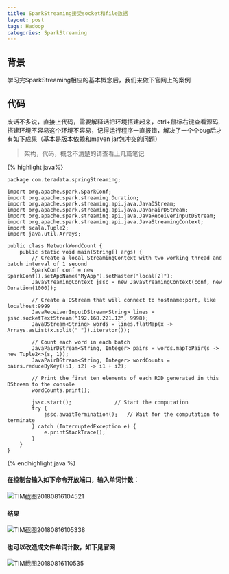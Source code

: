 ```yaml
---
title: SparkStreaming接受socket和file数据
layout: post
tags: Hadoop
categories: SparkStreaming
---
```

## 背景

学习完SparkStreaming相应的基本概念后，我们来做下官网上的案例 

## 代码

废话不多说，直接上代码，需要解释话把环境搭建起来，ctrl+鼠标右键查看源码,搭建环境不容易这个环境不容易，记得运行程序一直报错，解决了一个个bug后才有如下成果（基本是版本依赖和maven jar包冲突的问题）  

>架构，代码，概念不清楚的请查看上几篇笔记


<!--more-->	
{% highlight java%} 

	package com.teradata.springStreaming;
	
	import org.apache.spark.SparkConf;
	import org.apache.spark.streaming.Duration;
	import org.apache.spark.streaming.api.java.JavaDStream;
	import org.apache.spark.streaming.api.java.JavaPairDStream;
	import org.apache.spark.streaming.api.java.JavaReceiverInputDStream;
	import org.apache.spark.streaming.api.java.JavaStreamingContext;
	import scala.Tuple2;
	import java.util.Arrays;
	
	public class NetworkWordCount {
	    public static void main(String[] args) {
	        // Create a local StreamingContext with two working thread and batch interval of 1 second
	        SparkConf conf = new SparkConf().setAppName("MyApp").setMaster("local[2]");
	        JavaStreamingContext jssc = new JavaStreamingContext(conf, new Duration(1000));
	
	        // Create a DStream that will connect to hostname:port, like localhost:9999
	        JavaReceiverInputDStream<String> lines = jssc.socketTextStream("192.168.221.12", 9998);
	        JavaDStream<String> words = lines.flatMap(x -> Arrays.asList(x.split(" ")).iterator());
	
	        // Count each word in each batch
	        JavaPairDStream<String, Integer> pairs = words.mapToPair(s -> new Tuple2<>(s, 1));
	        JavaPairDStream<String, Integer> wordCounts = pairs.reduceByKey((i1, i2) -> i1 + i2);
	
	        // Print the first ten elements of each RDD generated in this DStream to the console
	        wordCounts.print();
	
	        jssc.start();              // Start the computation
	        try {
	            jssc.awaitTermination();   // Wait for the computation to terminate
	        } catch (InterruptedException e) {
	            e.printStackTrace();
	        }
	    }
	}


{% endhighlight java %}


#### 在控制台输入如下命令开放端口，输入单词计数：

![TIM截图20180816104521](http://p1vuoao0b.bkt.clouddn.com/JekyllWriter/TIM截图20180816104521.png)

#### 结果

![TIM截图20180816105338](http://p1vuoao0b.bkt.clouddn.com/JekyllWriter/TIM截图20180816105338.png)



#### 也可以改造成文件单词计数，如下见官网

![TIM截图20180816110535](http://p1vuoao0b.bkt.clouddn.com/JekyllWriter/TIM截图20180816110535.png)